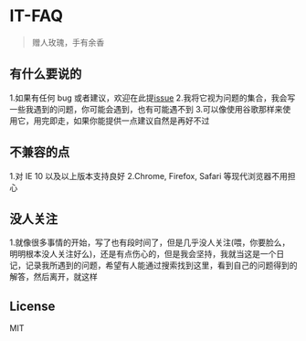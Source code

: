 # IT-FAQ

> 赠人玫瑰，手有余香

## 有什么要说的

1.如果有任何 bug 或者建议，欢迎在此提[issue](https://github.com/wikilike7/it-faq/issues)
2.我将它视为问题的集合，我会写一些我遇到的问题，你可能会遇到，也有可能遇不到
3.可以像使用谷歌那样来使用它，用完即走，如果你能提供一点建议自然是再好不过

## 不兼容的点

1.对 IE 10 以及以上版本支持良好
2.Chrome, Firefox, Safari 等现代浏览器不用担心

## 没人关注

1.就像很多事情的开始，写了也有段时间了，但是几乎没人关注(喂，你要脸么，明明根本没人关注好么)，还是有点伤心的，但是我会坚持，我就当这是一个日记，记录我所遇到的问题，希望有人能通过搜索找到这里，看到自己的问题得到的解答，然后离开，就这样

## License

MIT
